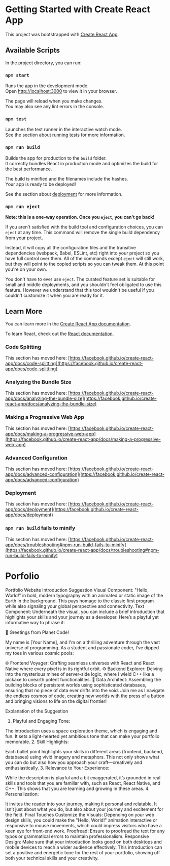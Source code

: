 # Getting Started with Create React App

This project was bootstrapped with [Create React App](https://github.com/facebook/create-react-app).

## Available Scripts

In the project directory, you can run:

### `npm start`

Runs the app in the development mode.\
Open [http://localhost:3000](http://localhost:3000) to view it in your browser.

The page will reload when you make changes.\
You may also see any lint errors in the console.

### `npm test`

Launches the test runner in the interactive watch mode.\
See the section about [running tests](https://facebook.github.io/create-react-app/docs/running-tests) for more information.

### `npm run build`

Builds the app for production to the `build` folder.\
It correctly bundles React in production mode and optimizes the build for the best performance.

The build is minified and the filenames include the hashes.\
Your app is ready to be deployed!

See the section about [deployment](https://facebook.github.io/create-react-app/docs/deployment) for more information.

### `npm run eject`

**Note: this is a one-way operation. Once you `eject`, you can't go back!**

If you aren't satisfied with the build tool and configuration choices, you can `eject` at any time. This command will remove the single build dependency from your project.

Instead, it will copy all the configuration files and the transitive dependencies (webpack, Babel, ESLint, etc) right into your project so you have full control over them. All of the commands except `eject` will still work, but they will point to the copied scripts so you can tweak them. At this point you're on your own.

You don't have to ever use `eject`. The curated feature set is suitable for small and middle deployments, and you shouldn't feel obligated to use this feature. However we understand that this tool wouldn't be useful if you couldn't customize it when you are ready for it.

## Learn More

You can learn more in the [Create React App documentation](https://facebook.github.io/create-react-app/docs/getting-started).

To learn React, check out the [React documentation](https://reactjs.org/).

### Code Splitting

This section has moved here: [https://facebook.github.io/create-react-app/docs/code-splitting](https://facebook.github.io/create-react-app/docs/code-splitting)

### Analyzing the Bundle Size

This section has moved here: [https://facebook.github.io/create-react-app/docs/analyzing-the-bundle-size](https://facebook.github.io/create-react-app/docs/analyzing-the-bundle-size)

### Making a Progressive Web App

This section has moved here: [https://facebook.github.io/create-react-app/docs/making-a-progressive-web-app](https://facebook.github.io/create-react-app/docs/making-a-progressive-web-app)

### Advanced Configuration

This section has moved here: [https://facebook.github.io/create-react-app/docs/advanced-configuration](https://facebook.github.io/create-react-app/docs/advanced-configuration)

### Deployment

This section has moved here: [https://facebook.github.io/create-react-app/docs/deployment](https://facebook.github.io/create-react-app/docs/deployment)

### `npm run build` fails to minify

This section has moved here: [https://facebook.github.io/create-react-app/docs/troubleshooting#npm-run-build-fails-to-minify](https://facebook.github.io/create-react-app/docs/troubleshooting#npm-run-build-fails-to-minify)

# Porfolio
Portfolio Website
Introduction Suggestion
Visual Component:
"Hello, World!" in bold, modern typography with an animated or static image of the Earth in the background. This pays homage to the classic first program while also signaling your global perspective and connectivity.
Text Component:
Underneath the visual, you can include a brief introduction that highlights your skills and your journey as a developer. Here’s a playful yet informative way to phrase it:

🚀 Greetings from Planet Code!

My name is [Your Name], and I'm on a thrilling adventure through the vast universe of programming. As a student and passionate coder, I’ve dipped my toes in various cosmic pools:

🌐 Frontend Voyager: Crafting seamless universes with React and React Native where every pixel is in its rightful orbit.
⚙️ Backend Explorer: Delving into the mysterious mines of server-side logic, where I wield C++ like a pickaxe to unearth potent functionalities.
💾 Data Architect: Assembling the building blocks of persistent worlds using sophisticated databases, ensuring that no piece of data ever drifts into the void.
Join me as I navigate the endless cosmos of code, creating new worlds with the press of a button and bringing visions to life on the digital frontier!

Explanation of the Suggestion
1. Playful and Engaging Tone:

The introduction uses a space exploration theme, which is engaging and fun. It sets a light-hearted yet ambitious tone that can make your portfolio memorable.
2. Skill Highlights:

Each bullet point highlights your skills in different areas (frontend, backend, databases) using vivid imagery and metaphors. This not only shows what you can do but also how you approach your craft—creatively and enthusiastically.
3. Relevance to Your Experience:

While the description is playful and a bit exaggerated, it’s grounded in real skills and tools that you are familiar with, such as React, React Native, and C++. This shows that you are learning and growing in these areas.
4. Personalization:

It invites the reader into your journey, making it personal and relatable. It isn’t just about what you do, but also about your journey and excitement for the field.
Final Touches
Customize the Visuals: Depending on your web design skills, you could make the "Hello, World!" animation interactive or responsive to mouse movements, which could impress visitors who have a keen eye for front-end work.
Proofread: Ensure to proofread the text for any typos or grammatical errors to maintain professionalism.
Responsive Design: Make sure that your introduction looks good on both desktops and mobile devices to reach a wider audience effectively.
This introduction can set a positive and energetic tone for the rest of your portfolio, showing off both your technical skills and your creativity.
